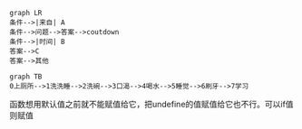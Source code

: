 ```mermaid
graph LR
条件-->|来自| A
条件-->问题-->答案-->coutdown
条件-->|时间| B
答案-->C
答案-->其他
```



```mermaid
graph TB
0上厕所-->1洗洗睡-->2洗碗-->3口渴-->4喝水-->5睡觉-->6刷牙-->7学习
```

函数想用默认值之前就不能赋值给它，把undefine的值赋值给它也不行。可以if值则赋值
